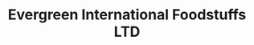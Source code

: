 ---
title: "Evergreen International Foodstuffs LTD"
url: /vancouver/evergreen-international-foodstuffs-ltd/
shop: wholesale
---